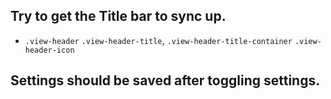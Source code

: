 
## Try to get the Title bar to sync up. 
- `.view-header` `.view-header-title`, `.view-header-title-container` `.view-header-icon`
## Settings should be saved after toggling settings.


